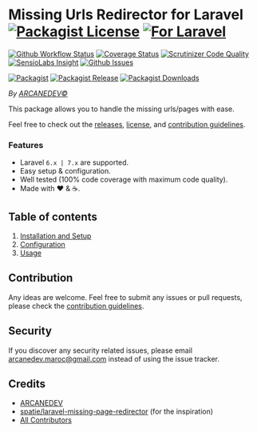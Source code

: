 # Missing Urls Redirector for Laravel  [![Packagist License][badge_license]](LICENSE.md) [![For Laravel][badge_laravel]][link-github-repo]

[![Github Workflow Status][badge_build]][link-github-status]
[![Coverage Status][badge_coverage]][link-scrutinizer]
[![Scrutinizer Code Quality][badge_quality]][link-scrutinizer]
[![SensioLabs Insight][badge_insight]][link-insight]
[![Github Issues][badge_issues]][link-github-issues]

[![Packagist][badge_package]][link-packagist]
[![Packagist Release][badge_release]][link-packagist]
[![Packagist Downloads][badge_downloads]][link-packagist]

*By [ARCANEDEV&copy;](http://www.arcanedev.net/)*

This package allows you to handle the missing urls/pages with ease.

Feel free to check out the [releases](https://github.com/ARCANEDEV/MissingUrlsRedirector/releases), [license](LICENSE.md), and [contribution guidelines](CONTRIBUTING.md).

### Features

  * Laravel `6.x | 7.x` are supported.
  * Easy setup & configuration.
  * Well tested (100% code coverage with maximum code quality).
  * Made with :heart: &amp; :coffee:.

## Table of contents

  1. [Installation and Setup](_docs/1-Installation-and-Setup.md)
  2. [Configuration](_docs/2-Configuration.md)
  3. [Usage](_docs/3-Usage.md)

## Contribution

Any ideas are welcome. Feel free to submit any issues or pull requests, please check the [contribution guidelines](CONTRIBUTING.md).

## Security

If you discover any security related issues, please email arcanedev.maroc@gmail.com instead of using the issue tracker.

## Credits

- [ARCANEDEV][link-author]
- [spatie/laravel-missing-page-redirector](https://github.com/spatie/laravel-missing-page-redirector) (for the inspiration)
- [All Contributors][link-contributors]

[badge_license]:     https://img.shields.io/packagist/l/arcanedev/missing-urls-redirector.svg?style=flat-square
[badge_laravel]:     https://img.shields.io/badge/Laravel-6.x|7.x-orange.svg?style=flat-square
[badge_build]:       https://img.shields.io/github/workflow/status/ARCANEDEV/MissingUrlsRedirector/run-tests?style=flat-square
[badge_coverage]:    https://img.shields.io/scrutinizer/coverage/g/ARCANEDEV/MissingUrlsRedirector.svg?style=flat-square
[badge_quality]:     https://img.shields.io/scrutinizer/g/ARCANEDEV/MissingUrlsRedirector.svg?style=flat-square
[badge_insight]:     https://img.shields.io/sensiolabs/i/172fae7e-c87b-4c8f-95bc-5425d548208b.svg?style=flat-square
[badge_issues]:      https://img.shields.io/github/issues/ARCANEDEV/MissingUrlsRedirector.svg?style=flat-square
[badge_package]:     https://img.shields.io/badge/package-arcanedev/missing--urls--redirector-blue.svg?style=flat-square
[badge_release]:     https://img.shields.io/packagist/v/arcanedev/missing-urls-redirector.svg?style=flat-square
[badge_downloads]:   https://img.shields.io/packagist/dt/arcanedev/missing-urls-redirector.svg?style=flat-square

[link-author]:        https://github.com/arcanedev-maroc
[link-github-repo]:   https://github.com/ARCANEDEV/MissingUrlsRedirector
[link-github-status]: https://github.com/ARCANEDEV/MissingUrlsRedirector/actions
[link-github-issues]: https://github.com/ARCANEDEV/MissingUrlsRedirector/issues
[link-contributors]:  https://github.com/ARCANEDEV/MissingUrlsRedirector/graphs/contributors
[link-packagist]:     https://packagist.org/packages/arcanedev/missing-urls-redirector
[link-scrutinizer]:   https://scrutinizer-ci.com/g/ARCANEDEV/MissingUrlsRedirector/?branch=master
[link-insight]:       https://insight.sensiolabs.com/projects/172fae7e-c87b-4c8f-95bc-5425d548208b
